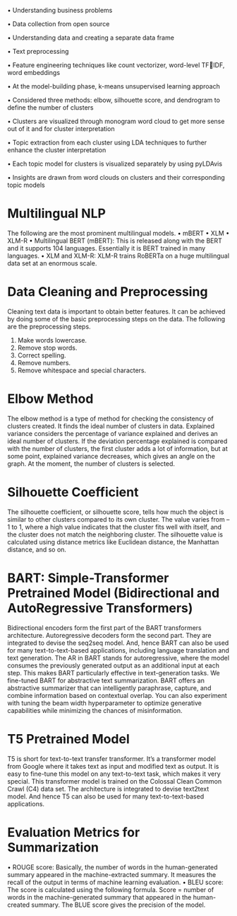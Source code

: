 • Understanding business problems

• Data collection from open source

• Understanding data and creating a separate data frame

• Text preprocessing

• Feature engineering techniques like count vectorizer, word-level TFIDF, word embeddings

• At the model-building phase, k-means unsupervised learning approach

• Considered three methods: elbow, silhouette score, and dendrogram to define the number of clusters

• Clusters are visualized through monogram word cloud to get more sense out of it and for cluster interpretation

• Topic extraction from each cluster using LDA techniques to further enhance the cluster interpretation

• Each topic model for clusters is visualized separately by using pyLDAvis

• Insights are drawn from word clouds on clusters and their corresponding topic models

# Multilingual NLP
The following are the most prominent multilingual models.
• mBERT
• XLM
• XLM-R
• Multilingual BERT (mBERT): This is released along with the BERT and it supports 104 languages. Essentially it is BERT trained in many languages.
• XLM and XLM-R: XLM-R trains RoBERTa on a huge multilingual data set at an enormous scale.

# Data Cleaning and Preprocessing
Cleaning text data is important to obtain better features. It can be achieved by doing some of the basic preprocessing steps on the data.
The following are the preprocessing steps.
1. Make words lowercase.
2. Remove stop words.
3. Correct spelling.
4. Remove numbers.
5. Remove whitespace and special characters.

# Elbow Method
The elbow method is a type of method for checking the consistency of clusters created. It finds the ideal number of clusters in data. Explained variance considers the percentage of variance explained and derives an ideal number of clusters. If the deviation percentage explained is compared with the number of clusters, the first cluster adds a lot of information, but at some point, explained variance decreases, which gives an angle on the graph. At the moment, the number of clusters is selected.

# Silhouette Coefficient
The silhouette coefficient, or silhouette score, tells how much the object is similar to other clusters compared to its own cluster. The value varies from –1 to 1, where a high value indicates that the cluster fits well with itself, and the cluster does not match the neighboring cluster.
The silhouette value is calculated using distance metrics like Euclidean distance, the Manhattan distance, and so on.


# BART: Simple-Transformer Pretrained Model (Bidirectional and AutoRegressive Transformers) 
Bidirectional encoders form the first part of the BART transformers architecture. Autoregressive decoders form the second part. They are integrated to devise the seq2seq 
model. And, hence BART can also be used for many text-to-text-based applications, including language translation and text generation.
The AR in BART stands for autoregressive, where the model consumes the previously generated output as an additional input at each step.
This makes BART particularly effective in text-generation tasks. We fine-tuned BART for abstractive text summarization. BART offers an abstractive summarizer that can 
intelligently paraphrase, capture, and combine information based on contextual overlap. 
You can also experiment with tuning the beam width hyperparameter to optimize generative capabilities while minimizing the chances of misinformation.

# T5 Pretrained Model
T5 is short for text-to-text transfer transformer. It’s a transformer model from Google where it takes text as input and modified text as output. It is easy to fine-tune this model on any text-to-text task, which makes it very special.
This transformer model is trained on the Colossal Clean Common Crawl (C4) data set. The architecture is integrated to devise text2text model. And hence T5 can also be 
used for many text-to-text-based applications.

# Evaluation Metrics for Summarization
• ROUGE score: Basically, the number of words in the human-generated summary appeared in the machine-extracted summary. 
It measures the recall of the output in terms of machine learning 
evaluation.
• BLEU score: The score is calculated using the following formula.
Score = number of words in the machine-generated summary that appeared in the human-created summary.
The BLUE score gives the precision of the model.
